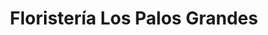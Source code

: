 ---
title: "Floristería Los Palos Grandes"
url: /caracas/floristeria-los-palos-grandes/
shop: floristería
---